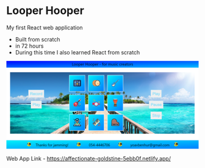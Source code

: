 # Looper Hooper
My first React web application
- Built from scratch
- in 72 hours
- During this time I also learned React from scratch

<img src="/src/icons/The App.PNG">

Web App Link - https://affectionate-goldstine-5ebb0f.netlify.app/
